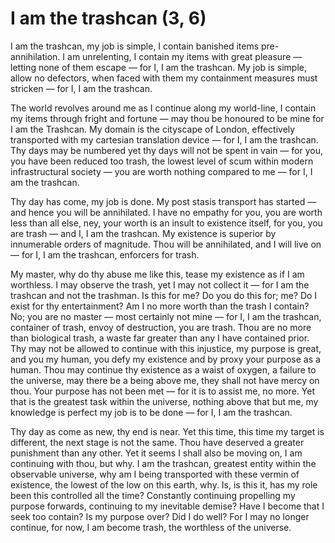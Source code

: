 # I am the trashcan (3, 6)

I am the trashcan, my job is simple, I contain banished items pre-annihilation. I am unrelenting, I contain my items with great pleasure &mdash; letting none of them escape &mdash; for I, I am the trashcan. My job is simple, allow no defectors, when faced with them my containment measures must stricken &mdash; for I, I am the trashcan.

The world revolves around me as I continue along my world-line, I contain my items through fright and fortune &mdash; may thou be honoured to be mine for I am the Trashcan. My domain is the cityscape of London, effectively transported with my cartesian translation device &mdash; for I, I am the trashcan. Thy days may be numbered yet thy days will not be spent in vain &mdash; for you, you have been reduced too trash, the lowest level of scum within modern infrastructural society &mdash; you are worth nothing compared to me &mdash; for I, I am the trashcan.

Thy day has come, my job is done. My post stasis transport has started &mdash; and hence you will be annihilated. I have no empathy for you, you are worth less than all else, ney, your worth is an insult to existence itself, for you, you are trash &mdash; and I, I am the trashcan. My existence is superior by innumerable orders of magnitude. Thou will be annihilated, and I will live on &mdash; for I, I am the trashcan, enforcers for trash.

My master, why do thy abuse me like this, tease my existence as if I am worthless. I may observe the trash, yet I may not collect it &mdash; for I am the trashcan and not the trashman. Is this for me? Do you do this for; me? Do I exist for thy entertainment? Am I no more worth than the trash I contain? No; you are no master &mdash; most certainly not mine &mdash; for I, I am the trashcan, container of trash, envoy of destruction, you are trash. Thou are no more than biological trash, a waste far greater than any I have contained prior. Thy may not be allowed to continue with this injustice, my purpose is great, and you my human, you defy my existence and by proxy your purpose as a human. Thou may continue thy existence as a waist of oxygen, a failure to the universe, may there be a being above me, they shall not have mercy on thou. Your purpose has not been met &mdash; for it is to assist me, no more. Yet that is the greatest task within the universe, nothing above that but me, my knowledge is perfect my job is to be done &mdash; for I, I am the trashcan.

Thy day as come as new, thy end is near. Yet this time, this time my target is different, the next stage is not the same. Thou have deserved a greater punishment than any other. Yet it seems I shall also be moving on, I am continuing with thou, but why. I am the trashcan, greatest entity within the observable universe, why am I being transported with these vermin of existence, the lowest of the low on this earth, why. Is, is this it, has my role been this controlled all the time? Constantly continuing propelling my purpose forwards, continuing to my inevitable demise? Have I become that I seek too contain? Is my purpose over? Did I do well? For I may no longer continue, for now, I am become trash, the worthless of the universe.
